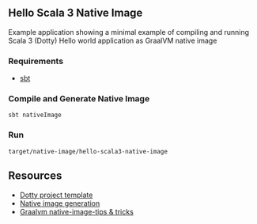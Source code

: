 ## Hello Scala 3 Native Image
Example application showing a minimal example of compiling and running Scala 3 (Dotty) Hello world application as GraalVM native image

### Requirements 
- [sbt](https://docs.scala-lang.org/getting-started/sbt-track/getting-started-with-scala-and-sbt-on-the-command-line.html#installation)

### Compile and Generate Native Image
`sbt nativeImage`

### Run
`target/native-image/hello-scala3-native-image`

## Resources
- [Dotty project template](https://github.com/lampepfl/dotty.g8)
- [Native image generation](https://github.com/scalameta/sbt-native-image)
- [Graalvm native-image-tips & tricks](https://jamesward.com/2020/05/07/graalvm-native-image-tips-tricks/)